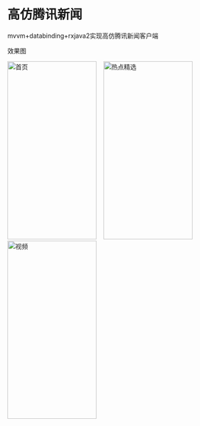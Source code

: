 # 高仿腾讯新闻
mvvm+databinding+rxjava2实现高仿腾讯新闻客户端

效果图

<img src="https://raw.githubusercontent.com/dingshuangdian/hodgepodge/master/img/gif1.gif" width="200px" height="400px" alt="首页">&nbsp;&nbsp;&nbsp;&nbsp;<img src="https://raw.githubusercontent.com/dingshuangdian/hodgepodge/master/img/gif3.gif" width="200px" height="400px" alt="热点精选">&nbsp;&nbsp;&nbsp;&nbsp;<img src="https://raw.githubusercontent.com/dingshuangdian/hodgepodge/master/img/gif2.gif" width="200px" height="400px" alt="视频">


